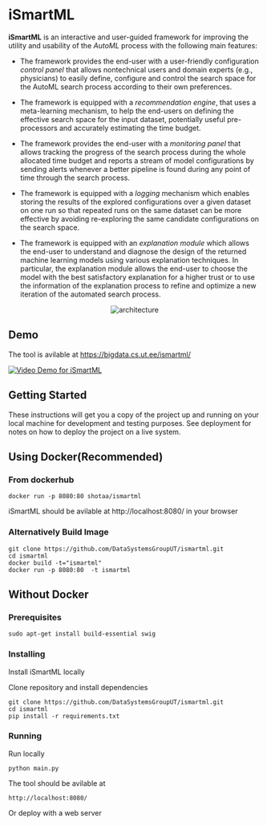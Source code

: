 # iSmartML

**iSmartML** is an interactive and user-guided framework for improving the utility and usability of the *AutoML* process with the following main features:

- The framework provides the end-user with a user-friendly configuration *control panel* that allows nontechnical users and domain experts (e.g., physicians) to easily define, configure and control the search space for the AutoML search process according to their own preferences.

- The framework is equipped with a *recommendation engine*, that uses a meta-learning mechanism, to help the end-users on defining the effective search space for the input dataset, potentially useful pre-processors and accurately estimating the time budget.

- The framework provides the end-user with a *monitoring panel* that allows tracking the progress of the search process during the whole allocated time budget and reports a stream of model configurations by sending alerts whenever a better pipeline is found during any point of time through the search process.

- The framework is equipped with a *logging* mechanism which enables storing the results of the explored configurations over a given dataset on one run so that repeated runs on the same dataset can be more effective by avoiding re-exploring the same candidate configurations on the search space.

- The framework is equipped with an *explanation module* which allows the end-user to understand and diagnose the design of the returned machine learning models using various explanation techniques. In particular, the explanation module allows the end-user to choose the model with the best satisfactory explanation for a higher trust or to use the information of the explanation process to refine and optimize a new iteration of the automated search process.

<p align="center">
<img alt="architecture" src="https://user-images.githubusercontent.com/8884249/68950788-86d0bd00-07c5-11ea-8b91-cab51811cc2b.png">
</p>

## Demo

The tool is avilable at https://bigdata.cs.ut.ee/ismartml/

[![Video Demo for iSmartML](http://img.youtube.com/vi/aug5UXd1dNI/0.jpg)](http://www.youtube.com/watch?v=aug5UXd1dNI "iSmartML")

## Getting Started

These instructions will get you a copy of the project up and running on your local machine for development and testing purposes. See deployment for notes on how to deploy the project on a live system.

## Using Docker(Recommended)
### From dockerhub
```
docker run -p 8080:80 shotaa/ismartml
```
iSmartML should be avilable at http://localhost:8080/ in your browser


### Alternatively Build Image

```
git clone https://github.com/DataSystemsGroupUT/ismartml.git
cd ismartml
docker build -t="ismartml" 
docker run -p 8080:80  -t ismartml 
```


## Without Docker

### Prerequisites


```
sudo apt-get install build-essential swig
```

### Installing

Install iSmartML locally

Clone repository and install dependencies
```
git clone https://github.com/DataSystemsGroupUT/ismartml.git
cd ismartml
pip install -r requirements.txt 
```


### Running

Run locally
```
python main.py
```
The tool should be avilable at
```
http://localhost:8080/
```

Or deploy with a web server




